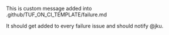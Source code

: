 <!-- A comment in markdown -->

This is custom message added into .github/TUF_ON_CI_TEMPLATE/failure.md

It should get added to every failure issue and should notify @jku.

